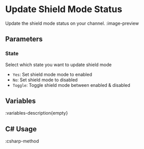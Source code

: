 # Update Shield Mode Status
Update the shield mode status on your channel.
:image-preview

## Parameters
### State
Select which state you want to update shield mode

- `Yes`: Set shield mode mode to enabled
- `No`: Set shield mode to disabled
- `Toggle`: Toggle shield mode between enabled & disabled

## Variables
:variables-description{empty}

## C# Usage
:csharp-method